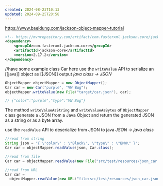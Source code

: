 ```yaml
---
created: 2024-08-23T10:13
updated: 2024-09-25T20:58
---
```

https://www.baeldung.com/jackson-object-mapper-tutorial

```xml
<!-- https://mvnrepository.com/artifact/com.fasterxml.jackson.core/jackson-core -->
<dependency>
    <groupId>com.fasterxml.jackson.core</groupId>
    <artifactId>jackson-core</artifactId>
    <version>2.17.2</version>
</dependency>

```

//have some example class Car here
use the `writeValue` API to serialize an [[java]] object as [[JSON]] output 
*java class -> JSON*
```java
ObjectMapper objectMapper = new ObjectMapper();
Car car = new Car("purple", "VW Bug");
objectMapper.writeValue(new File("target/car.json"), car);

// {"color":"purple","type":"VW Bug"}

```
The method `writeValueAsString` and `writeValueAsBytes` of `ObjectMapper` class generate a JSON from a Java Object and return the generated JSON as a string or as a byte array. 

use the `readValue` API to deserialize from JSON to java
*JSON -> java class*
```java
//read from string
String json = "{ \"color\" : \"Black\", \"type\" : \"BMW\" }";
Car car = objectMapper.readValue(json, Car.class);

//read from file
Car car = objectMapper.readValue(new File("src/test/resources/json_car.json"), Car.class);

//read from URL
Car car = 
  objectMapper.readValue(new URL("file:src/test/resources/json_car.json"), Car.class);
```
